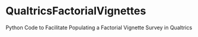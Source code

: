 # QualtricsFactorialVignettes
Python Code to Facilitate Populating a Factorial Vignette Survey in Qualtrics
